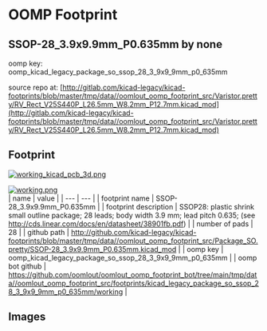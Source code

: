 # OOMP Footprint  
## SSOP-28_3.9x9.9mm_P0.635mm  by none  
  
oomp key: oomp_kicad_legacy_package_so_ssop_28_3_9x9_9mm_p0_635mm  
  
source repo at: [http://gitlab.com/kicad-legacy/kicad-footprints/blob/master/tmp/data//oomlout_oomp_footprint_src/Varistor.pretty/RV_Rect_V25S440P_L26.5mm_W8.2mm_P12.7mm.kicad_mod](http://gitlab.com/kicad-legacy/kicad-footprints/blob/master/tmp/data//oomlout_oomp_footprint_src/Varistor.pretty/RV_Rect_V25S440P_L26.5mm_W8.2mm_P12.7mm.kicad_mod)  
## Footprint  
  
[![working_kicad_pcb_3d.png](working_kicad_pcb_3d_600.png)](working_kicad_pcb_3d.png)  
  
[![working.png](working_600.png)](working.png)  
| name | value | 
| --- | --- | 
| footprint name | SSOP-28_3.9x9.9mm_P0.635mm | 
| footprint description | SSOP28: plastic shrink small outline package; 28 leads; body width 3.9 mm; lead pitch 0.635; (see http://cds.linear.com/docs/en/datasheet/38901fb.pdf) | 
| number of pads | 28 | 
| github path | http://github.com/kicad-legacy/kicad-footprints/blob/master/tmp/data//oomlout_oomp_footprint_src/Package_SO.pretty/SSOP-28_3.9x9.9mm_P0.635mm.kicad_mod | 
| oomp key | oomp_kicad_legacy_package_so_ssop_28_3_9x9_9mm_p0_635mm | 
| oomp bot github | https://github.com/oomlout/oomlout_oomp_footprint_bot/tree/main/tmp/data//oomlout_oomp_footprint_src/footprints/kicad_legacy_package_so_ssop_28_3_9x9_9mm_p0_635mm/working | 
## Images  
